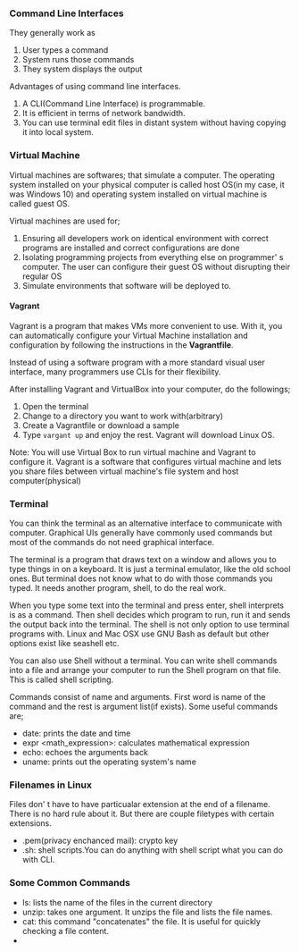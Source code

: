 ### Command Line Interfaces

They generally work as

1. User types a command
2. System runs those commands
3. They system displays the output

Advantages of using command line interfaces.

1. A CLI(Command Line Interface) is programmable.
2. It is efficient in terms of network bandwidth.
3. You can use terminal edit files in distant system without having copying it 
   into local system.

### Virtual Machine
Virtual machines are softwares; that simulate a computer. The operating system
installed on your physical computer is called host OS(in my case, it was 
Windows 10) and operating system installed on virtual machine is called guest 
OS.

Virtual machines are used for;

1. Ensuring all developers work on identical environment with correct programs
are installed and correct configurations are done
2. Isolating programming projects from everything else on programmer' s computer.
The user can configure their guest OS without disrupting their regular OS
3. Simulate environments that software will be deployed to.

#### Vagrant

Vagrant is a program that makes VMs more convenient to use. With it, you can 
automatically configure your Virtual Machine installation and configuration
by following the instructions in the __Vagrantfile__.

Instead of using a software program with a more standard visual user interface,
many programmers use CLIs for their flexibility.

After installing Vagrant and VirtualBox into your computer, do the followings;

1. Open the terminal
2. Change to a directory you want to work with(arbitrary)
3. Create a Vagrantfile or download a sample
4. Type ``vargant up`` and enjoy the rest. Vagrant will download Linux OS.

Note: You will use Virtual Box to run virtual machine and Vagrant to configure 
it. Vagrant is a software that configures virtual machine and lets you share 
files between virtual machine's file system and host computer(physical)

### Terminal

You can think the terminal as an alternative interface to communicate with
computer. Graphical UIs generally have commonly used commands but most of
the commands do not need graphical interface.

The terminal is a program that draws text on a window and allows you to type 
things in on a keyboard. It is just a terminal emulator, like the old school 
ones. But terminal does not know what to do with those commands you typed. It
needs another program, shell, to do the real work.

When you type some text into the terminal and press enter, shell interprets is
as a command. Then shell decides which program to run, run it and sends the 
output back into the terminal. The shell is not only option to use terminal 
programs with. Linux and Mac OSX use GNU Bash as default but other options 
exist like seashell etc.

You can also use Shell without a terminal. You can write shell commands into
a file and arrange your computer to run the Shell program on that file. This is
called shell scripting.

Commands consist of name and arguments. First word is name of the command and 
the rest is argument list(if exists). Some useful commands are;

* date: prints the date and time
* expr <math_expression>: calculates mathematical expression
* echo: echoes the arguments back
* uname: prints out the operating system's name

### Filenames in Linux
Files don' t have to have particualar extension at the end of a filename. There
is no hard rule about it. But there are couple filetypes with certain 
extensions.

* .pem(privacy enchanced mail): crypto key
* .sh: shell scripts.You can do anything with shell script what you can do with 
CLI.

### Some Common Commands

* ls: lists the name of the files in the current directory
* unzip: takes one argument. It unzips the file and lists the file names.
* cat: this command "concatenates" the file. It is useful for quickly checking
a file content.
* 

